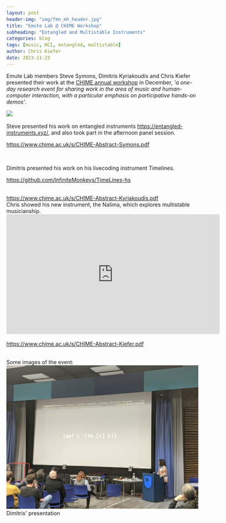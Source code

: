 ```yaml
---
layout: post
header-img: "img/fmn_mh_header.jpg"
title: "Emute Lab @ CHIME Workshop"
subheading: "Entangled and Multistable Instruments"
categories: blog
tags: [music, HCI, entangled, multistable]
author: Chris Kiefer
date: 2023-11-23
---
```


Emute Lab members Steve Symons, Dimitris Kyriakoudis and Chris Kiefer presented their work at the <a href="https://www.chime.ac.uk/chime-annual-workshop">CHIME annual workshop</a> in December, <i>'a one-day research event for sharing work in the area of music and human-computer interaction, with a particular emphasis on participative hands-on demos'</i>. 

<img src="https://entangled-instruments.xyz/wp-content/uploads/2023/07/playingStickatron.png"><br>

Steve presented his work on entangled instruments <a href="https://entangled-instruments.xyz">https://entangled-instruments.xyz/</a>, and also took part in the afternoon panel session.

<a href="https://www.chime.ac.uk/s/CHIME-Abstract-Symons.pdf">https://www.chime.ac.uk/s/CHIME-Abstract-Symons.pdf</a>

<br>

Dimitris presented his work on his livecoding instrument Timelines.

<a href="https://github.com/lnfiniteMonkeys/TimeLines-hs">https://github.com/lnfiniteMonkeys/TimeLines-hs</a>

<br>
<a href="https://www.chime.ac.uk/s/CHIME-Abstract-Kyriakoudis.pdf">https://www.chime.ac.uk/s/CHIME-Abstract-Kyriakoudis.pdf</a>

<br>
Chris showed his new instrument, the Nalima, which explores multistable musicianship.

<iframe width="560" height="315" src="https://www.youtube.com/embed/y3uq0skcnB0?si=9ksfu9smmzt5iKZv" title="YouTube video player" frameborder="0" allow="accelerometer; autoplay; clipboard-write; encrypted-media; gyroscope; picture-in-picture; web-share" allowfullscreen></iframe>

<a href="https://www.chime.ac.uk/s/CHIME-Abstract-Kiefer.pdf">https://www.chime.ac.uk/s/CHIME-Abstract-Kiefer.pdf</a>

<br>
Some images of the event:
<br>
<img src="img/chime2023/PXL_20231204_153446625.jpg">
<br>
Dimitris' presentation
<br>







